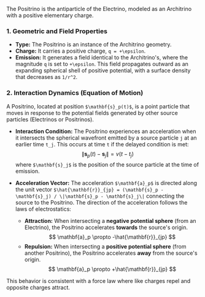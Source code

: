 The Positrino is the antiparticle of the Electrino, modeled as an Architrino with a positive elementary charge.

### **1. Geometric and Field Properties**

-   **Type:** The Positrino is an instance of the Architrino geometry.
-   **Charge:** It carries a positive charge, `q = +\epsilon`.
-   **Emission:** It generates a field identical to the Architrino's, where the magnitude `q` is set to `+\epsilon`. This field propagates outward as an expanding spherical shell of positive potential, with a surface density that decreases as `1/r^2`.

### **2. Interaction Dynamics (Equation of Motion)**

A Positrino, located at position `$\mathbf{s}_p(t)$`, is a point particle that moves in response to the potential fields generated by other source particles (Electrinos or Positrinos).

-   **Interaction Condition:** The Positrino experiences an acceleration when it intersects the spherical wavefront emitted by a source particle `j` at an earlier time `t_j`. This occurs at time `t` if the delayed condition is met:
    $$
    \|\mathbf{s}_p(t) - \mathbf{s}_j\| = v(t - t_j)
    $$
    where `$\mathbf{s}_j$` is the position of the source particle at the time of emission.

-   **Acceleration Vector:** The acceleration `$\mathbf{a}_p$` is directed along the unit vector `$\hat{\mathbf{r}}_{jp} = (\mathbf{s}_p - \mathbf{s}_j) / \|\mathbf{s}_p - \mathbf{s}_j\|` connecting the source to the Positrino. The direction of the acceleration follows the laws of electrostatics:
    -   **Attraction:** When intersecting a **negative potential sphere** (from an Electrino), the Positrino accelerates **towards** the source's origin.
        $$
        \mathbf{a}_p \propto -\hat{\mathbf{r}}_{jp}
        $$
    -   **Repulsion:** When intersecting a **positive potential sphere** (from another Positrino), the Positrino accelerates **away** from the source's origin.
        $$
        \mathbf{a}_p \propto +\hat{\mathbf{r}}_{jp}
        $$

This behavior is consistent with a force law where like charges repel and opposite charges attract.
